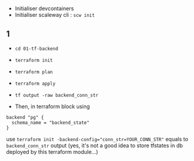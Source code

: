 #
- Initialiser devcontainers
- Initialiser scaleway cli : `scw init`

## 1
- `cd 01-tf-backend`
- `terraform init`
- `terraform plan`
- `terraform apply`

- `tf output -raw backend_conn_str`
- Then, in terraform block using
```hcl
backend "pg" {
  schema_name = "backend_state"    
}
```
use `terraform init -backend-config="conn_str=YOUR_CONN_STR"` equals to `backend_conn_str` output (yes, it's not a good idea to store tfstates in db deployed by this terraform module...)